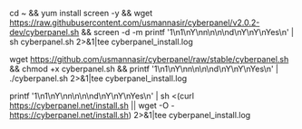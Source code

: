 cd ~ && yum install screen -y && wget https://raw.githubusercontent.com/usmannasir/cyberpanel/v2.0.2-dev/cyberpanel.sh && screen -d -m printf '1\n1\nY\nn\n\n\nd\nY\nY\nYes\n' | sh cyberpanel.sh 2>&1|tee cyberpanel_install.log

wget https://github.com/usmannasir/cyberpanel/raw/stable/cyberpanel.sh && chmod +x cyberpanel.sh && printf '1\n1\nY\nn\n\n\nd\nY\nY\nYes\n' | ./cyberpanel.sh 2>&1|tee cyberpanel_install.log

printf '1\n1\nY\nn\n\n\nd\nY\nY\nYes\n' | sh <(curl https://cyberpanel.net/install.sh || wget -O - https://cyberpanel.net/install.sh) 2>&1|tee cyberpanel_install.log
